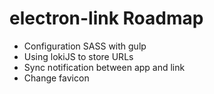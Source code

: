 # electron-link Roadmap 

- Configuration SASS with gulp
- Using lokiJS to store URLs
- Sync notification between app and link
- Change favicon
